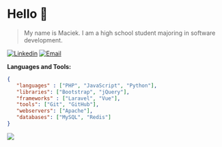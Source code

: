 # Hello 👋
> My name is Maciek. I am a high school student majoring in software development.

[![Linkedin](https://img.shields.io/badge/%20-Linkedin-black?color=14171A&labelColor=212121&logo=linkedin&logoColor=0e76a8)](https://www.linkedin.com/in/iwaniuk-maciej/)
[![Email](https://img.shields.io/badge/%20-Email-black?color=14171A&labelColor=ef5350&logo=gmail&logoColor=ffffff)](mailto:iwaniukmaciej.kontakt@gmail.com)


**Languages and Tools:**  
```json
{
   "languages" : ["PHP", "JavaScript", "Python"],
   "libraries": ["Bootstrap", "jQuery"],
   "frameworks" : ["Laravel", "Vue"],
   "tools": ["Git", "GitHub"],
   "webservers": ["Apache"],
   "databases": ["MySQL", "Redis"]
}
```

![](https://komarev.com/ghpvc/?username=maciekiwaniuk&style=flat&color=orange)
